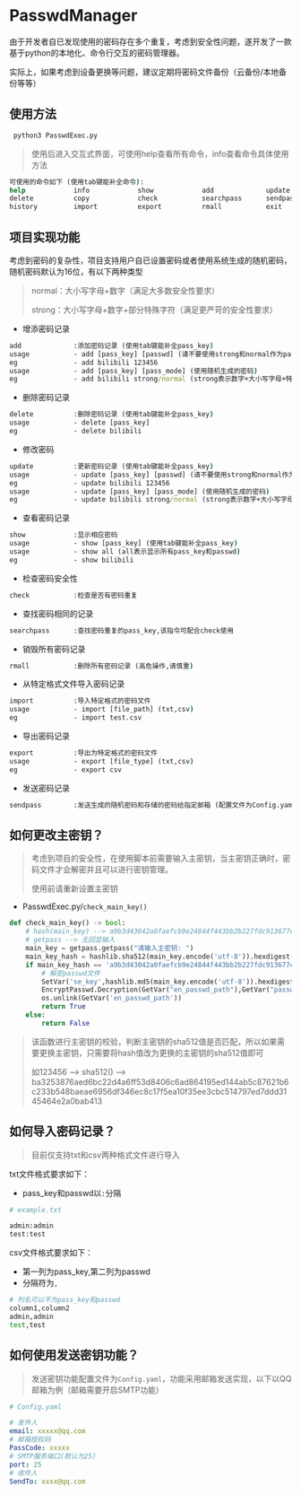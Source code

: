 # PasswdManager

由于开发者自已发现使用的密码存在多个重复，考虑到安全性问题，遂开发了一款基于python的本地化、命令行交互的密码管理器。

实际上，如果考虑到设备更换等问题，建议定期将密码文件备份（云备份/本地备份等等）

## 使用方法

```cmd
 python3 PasswdExec.py
```

>使用后进入交互式界面，可使用help查看所有命令，info查看命令具体使用方法

```cmd
可使用的命令如下 (使用tab键能补全命令):
help            info            show            add             update
delete          copy            check           searchpass      sendpass
history         import          export          rmall           exit
```

## 项目实现功能

考虑到密码的复杂性，项目支持用户自已设置密码或者使用系统生成的随机密码，随机密码默认为16位，有以下两种类型

>normal：大小写字母+数字（满足大多数安全性要求）
>
>strong：大小写字母+数字+部分特殊字符（满足更严苛的安全性要求）

- 增添密码记录

```cmd
add             :添加密码记录 (使用tab键能补全pass_key)
usage           - add [pass_key] [passwd] (请不要使用strong和normal作为passwd,不区分大小写)
eg              - add bilibili 123456
usage           - add [pass_key] [pass_mode] (使用随机生成的密码)
eg              - add bilibili strong/normal (strong表示数字+大小写字母+特殊字符,normal没有特殊字符)
```

- 删除密码记录

```cmd
delete          :删除密码记录 (使用tab键能补全pass_key)
usage           - delete [pass_key]
eg              - delete bilibili
```

- 修改密码

```cmd
update          :更新密码记录 (使用tab键能补全pass_key)
usage           - update [pass_key] [passwd] (请不要使用strong和normal作为passwd,不区分大小写)
eg              - update bilibili 123456
usage           - update [pass_key] [pass_mode] (使用随机生成的密码)
eg              - update bilibili strong/normal (strong表示数字+大小写字母+特殊字符,normal没有特殊字符)
```

- 查看密码记录

```cmd
show            :显示相应密码
usage           - show [pass_key] (使用tab键能补全pass_key)
usage           - show all (all表示显示所有pass_key和passwd)
eg              - show bilibili
```

- 检查密码安全性

```cmd
check           :检查是否有密码重复
```

- 查找密码相同的记录

```cmd
searchpass      :查找密码重复的pass_key,该指令可配合check使用
```

- 销毁所有密码记录

```cmd
rmall           :删除所有密码记录 (高危操作,请慎重)
```

- 从特定格式文件导入密码记录

```cmd
import          :导入特定格式的密码文件
usage           - import [file_path] (txt,csv)
eg              - import test.csv
```

- 导出密码记录

```cmd
export          :导出为特定格式的密码文件
usage           - export [file_type] (txt,csv)
eg              - export csv
```

- 发送密码记录

```cmd
sendpass        :发送生成的随机密码和存储的密码给指定邮箱 (配置文件为Config.yaml)
```

## 如何更改主密钥？

>考虑到项目的安全性，在使用脚本前需要输入主密钥，当主密钥正确时，密码文件才会解密并且可以进行密钥管理。
>
>使用前请重新设置主密钥

- PasswdExec.py/`check_main_key()`

```py
def check_main_key() -> bool:
    # hash(main_key) --> a9b3d43042a0faefcb9e24844f443bb2b227fdc913677c48709f58889f2067a42b5e6b9415c0a6715835a3c517eac919c90ff7e73741b5f78c16f497494a1d50
    # getpass --> 无回显输入
    main_key = getpass.getpass("请输入主密钥: ")
    main_key_hash = hashlib.sha512(main_key.encode('utf-8')).hexdigest()
    if main_key_hash == 'a9b3d43042a0faefcb9e24844f443bb2b227fdc913677c48709f58889f2067a42b5e6b9415c0a6715835a3c517eac919c90ff7e73741b5f78c16f497494a1d50':
        # 解密passwd文件
        SetVar('se_key',hashlib.md5(main_key.encode('utf-8')).hexdigest())
        EncryptPasswd.Decryption(GetVar("en_passwd_path"),GetVar("passwd_path"),GetVar('se_key'))
        os.unlink(GetVar('en_passwd_path'))
        return True
    else:
        return False
```

>该函数进行主密钥的校验，判断主密钥的sha512值是否匹配，所以如果需要更换主密钥，只需要将hash值改为更换的主密钥的sha512值即可
>
>如123456 --> sha512() --> ba3253876aed6bc22d4a6ff53d8406c6ad864195ed144ab5c87621b6c233b548baeae6956df346ec8c17f5ea10f35ee3cbc514797ed7ddd3145464e2a0bab413

## 如何导入密码记录？

>目前仅支持txt和csv两种格式文件进行导入

txt文件格式要求如下：

- pass_key和passwd以`:`分隔

```sh
# example.txt

admin:admin
test:test
```

csv文件格式要求如下：

- 第一列为pass_key,第二列为passwd
- 分隔符为`,`

```sh
# 列名可以不为pass_key和passwd
column1,column2
admin,admin
test,test
```

## 如何使用发送密钥功能？

>发送密钥功能配置文件为`Config.yaml`，功能采用邮箱发送实现，以下以QQ邮箱为例（邮箱需要开启SMTP功能）

```yaml
# Config.yaml

# 发件人
email: xxxxx@qq.com
# 邮箱授权码
PassCode: xxxxx
# SMTP服务端口(默认为25)
port: 25
# 收件人
SendTo: xxxx@qq.com
```

